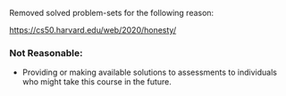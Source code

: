 Removed solved problem-sets for the following reason:

https://cs50.harvard.edu/web/2020/honesty/

### Not Reasonable:

- Providing or making available solutions to assessments to individuals who might take this course in the future.